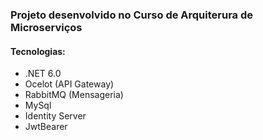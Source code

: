 <h3>Projeto desenvolvido no Curso de Arquiterura de Microserviços</h3>
<h4>Tecnologias:</h4>
<ul>
  <li>
    .NET 6.0
  </li>
  <li>
    Ocelot (API Gateway)
  </li>
  <li>
    RabbitMQ (Mensageria)
  </li>
  <li>
    MySql
  </li>
  <li>
    Identity Server
  </li>
  <li>
    JwtBearer
  </li>
</ul>
